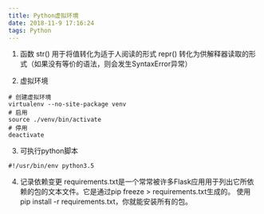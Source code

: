 ```yaml
---
title: Python虚拟环境
date: 2018-11-9 17:16:24
tags: Python
---
```

1. 函数 str() 用于将值转化为适于人阅读的形式
    repr() 转化为供解释器读取的形式（如果没有等价的语法，则会发生SyntaxError异常）

2. 虚拟环境
```
# 创建虚拟环境
virtualenv --no-site-package venv
# 启用
source ./venv/bin/activate
# 停用
deactivate
```
3. 可执行python脚本 
```
#!/usr/bin/env python3.5
```
4. 记录依赖变更
requirements.txt是一个常常被许多Flask应用用于列出它所依赖的包的文本文件。它是通过pip freeze > requirements.txt生成的。 使用pip install -r requirements.txt，你就能安装所有的包。